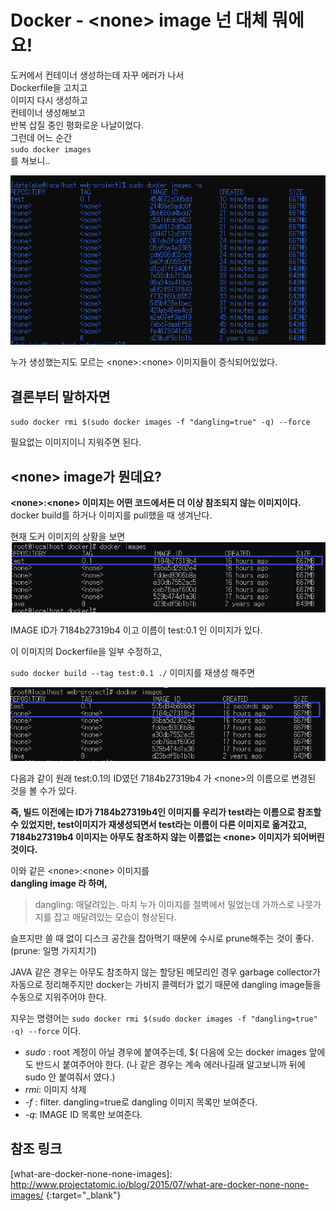 # Docker - &lt;none&gt; image 넌 대체 뭐에요!


도커에서 컨테이너 생성하는데 자꾸 에러가 나서  
Dockerfile을 고치고  
이미지 다시 생성하고  
컨테이너 생성해보고  
반복 삽질 중인 평화로운 나날이었다.  
그런데 어느 순간  
`sudo docker images`  
를 쳐보니..  

![lots of nones](/assets/20190521/lots_of_nones.png)

누가 생성했는지도 모르는 &lt;none&gt;:&lt;none&gt;  이미지들이 증식되어있었다. 

## 결론부터 말하자면
`sudo docker rmi $(sudo docker images -f "dangling=true" -q) --force`

필요없는 이미지이니 지워주면 된다.

## &lt;none&gt; image가 뭔데요?
**&lt;none&gt;:&lt;none&gt;  이미지는 어떤 코드에서든 더 이상 참조되지 않는 이미지이다.**  
docker build를 하거나 이미지를 pull했을 때 생겨난다.

현재 도커 이미지의 상황을 보면
![before build](/assets/20190521/before_build.png)

IMAGE ID가 7184b27319b4 이고 이름이 test:0.1 인 이미지가 있다.

이 이미지의 Dockerfile을 일부 수정하고,

`sudo docker build --tag test:0.1 ./`
이미지를 재생성 해주면

![after build](/assets/20190521/after_build.png)

다음과 같이 원래 test:0.1의 ID였던 7184b27319b4 가 &lt;none&gt;의 이름으로 변경된 것을 볼 수가 있다.  

**즉,  빌드 이전에는 ID가 7184b27319b4인 이미지를 우리가 test라는 이름으로 참조할 수 있었지만, test이미지가 재생성되면서 test라는 이름이 다른 이미지로 옮겨갔고, 7184b27319b4 이미지는 아무도 참조하지 않는 이름없는 &lt;none&gt; 이미지가 되어버린것이다.**  


이와 같은 &lt;none&gt;:&lt;none&gt; 이미지를  
**dangling image 라 하며,**  
> dangling: 매달려있는. 마치 누가 이미지를 절벽에서 밀었는데 가까스로 나뭇가지를 잡고 매달려있는 모습이 형상된다.  

슬프지만 쓸 때 없이 디스크 공간을 잡아먹기 때문에 수시로 prune해주는 것이 좋다.  
(prune: 일명 가지치기)

JAVA 같은 경우는 아무도 참조하지 않는 할당된 메모리인 경우 garbage collector가 자동으로 정리해주지만 docker는 가비지 콜렉터가 없기 때문에 dangling image들을 수동으로 지워주어야 한다.  

지우는 명령어는
`sudo docker rmi $(sudo docker images -f "dangling=true" -q) --force`
이다.
- *sudo* : root 계정이 아닐 경우에 붙여주는데, $( 다음에 오는 docker images 앞에도 반드시 붙여주어야 한다.
(나 같은 경우는 계속 에러나길래 알고보니까 뒤에 sudo 안 붙여줘서 였다.)  
- *rmi*: 이미지 삭제
- *-f* : filter. dangling=true로 dangling 이미지 목록만 보여준다.
- *-q*:  IMAGE ID 목록만 보여준다.


## 참조 링크
[what-are-docker-none-none-images]: http://www.projectatomic.io/blog/2015/07/what-are-docker-none-none-images/ {:target="_blank"}






